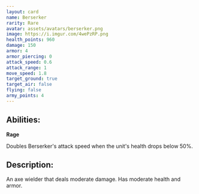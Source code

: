 ```yaml
---
layout: card
name: Berserker
rarity: Rare
avatar: assets/avatars/berserker.png
image: https://i.imgur.com/4wePzRP.png
health_points: 960
damage: 150
armor: 4
armor_piercing: 0
attack_speed: 0.6
attack_range: 1
move_speed: 1.8
target_ground: true
target_air: false
flying: false
army_points: 4
---
```


## Abilities:

**Rage**

Doubles Berserker's attack speed when the unit's health drops below 50%.

## Description:

An axe wielder that deals moderate damage. Has moderate health and armor.